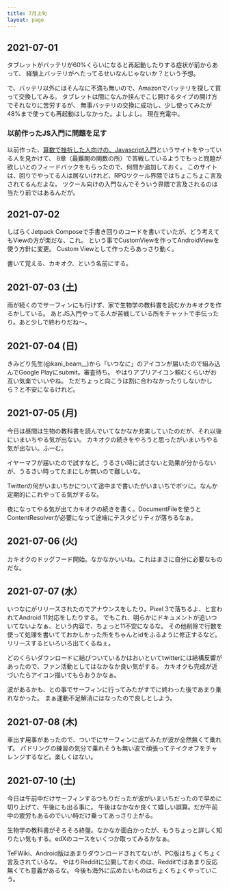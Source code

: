 ```yaml
---
title: 7月上旬
layout: page
---
```

## 2021-07-01

タブレットがバッテリが60%くらいになると再起動したりする症状が前からあって、
経験上バッテリがへたってるせいなんじゃないか？という予想。

で、バッテリ以外にはそんなに不満も無いので、Amazonでバッテリを探して買って交換してみる。
タブレットは間になんか挟んでこじ開けるタイプの開け方でそれなりに苦労するが、
無事バッテリの交換に成功し、少し使ってみたが48%まで使っても再起動はしなかった。よしよし。
現在充電中。

### 以前作ったJS入門に問題を足す

以前作った、[算数で挫折した人向けの、Javascript入門](https://karino2.github.io/js-introduction/)というサイトをやっている人を見かけて、
8章（最難関の関数の所）で苦戦しているようでもっと問題が欲しいとのフィードバックをもらったので、何問か追加しておく。
このサイトは、回りでやってる人は居ないけれど、RPGツクール界隈ではちょこちょこ言及されてるんだよな。
ツクール向けの入門なんでそういう界隈で言及されるのは当たり前ではあるんだが。

## 2021-07-02

しばらくJetpack Composeで手書き回りのコードを書いていたが、どう考えてもViewの方が楽だな、これ。
という事でCustomViewを作ってAndroidViewを使う方針に変更。
Custom Viewとして作ったらあっさり動く。

書いて覚える、カキオク、という名前にする。

## 2021-07-03 (土)

雨が続くのでサーフィンにも行けず、家で生物学の教科書を読むかカキオクを作るかしている。
あとJS入門やってる人が苦戦している所をチャットで手伝ったり。あと少しで終わりだね〜。

## 2021-07-04 (日)

きみどり先生(@kani_beam__)から「いつなに」のアイコンが届いたので組み込んでGoogle Playにsubmit。審査待ち。
やはりアプリアイコン頼むくらいがお互い気楽でいいやね。
ただちょっと向こうは割に合わなかったりしないかしら？と不安になるけれど。

## 2021-07-05 (月)

今日は昼間は生物の教科書を読んでいてなかなか充実していたのだが、それ以後にいまいちやる気が出ない。
カキオクの続きをやろうと思ったがいまいちやる気が出ない。ふーむ。

イヤーマフが届いたので試すなど。うるさい時に試さないと効果が分からないが、うるさい時ってたまにしか無いので難しいな。

Twitterの何がいまいちかについて途中まで書いたがいまいちでボツに。なんか定期的にこれやってる気がするな。

夜になってやる気が出てカキオクの続きを書く。DocumentFileを使うとContentResolverが必要になって途端にテスタビリティが落ちるなぁ。

## 2021-07-06 (火)

カキオクのドッグフード開始。なかなかいいね。これはまさに自分に必要なものだな。

## 2021-07-07 (水）

いつなにがリリースされたのでアナウンスをしたり。Pixel 3で落ちるよ、と言われてAndroid 11対応をしたりする。
でもこれ、明らかにドキュメントが追いついてないよなぁ、という内容で、ちょっと11不安になるな。
その他削除で行数を使って処理を書いてておかしかった所をちゃんとidをふるように修正するなど。
リリースするといろいろ出てくるねぇ。

どのくらいダウンロードに結びついているかはおいといてtwitterには結構反響があったので、ファン活動としてはなかなか良い気がする。
カキオクも完成が近づいたらアイコン描いてもらおうかなぁ。

波があるかも、との事でサーフィンに行ってみたがすでに終わった後であまり乗れなかった。
まぁ運動不足解消にはなったので良しとしよう。

## 2021-07-08 (木)

車出す用事があったので、ついでにサーフィンに出てみたが波が全然無くて乗れず。
パドリングの練習の気分で乗れそうも無い波で頑張ってテイクオフをチャレンジするなど。楽しくはない。

## 2021-07-10 (土)

今日は午前中だけサーフィンするつもりだったが波がいまいちだったので早めに切り上げて、午後にも出る事に。
午後はなかなか良くて嬉しい誤算。だが午前中の疲労もあるのでいい時だけ乗ってあっさり上がる。

生物学の教科書がそろそろ終盤。なかなか面白かったが、もうちょっと詳しく知りたい気もする。edXのコースをいくつか取ってみるかなぁ。

TeFWiki、Android版はあまりダウンロードされてないが、PC版はちょくちょく言及されているな。
やはりRedditに公開しておくのは、Redditではあまり反応無くても意義があるな。
今後も海外に広めたいものはちょくちょくやっていこう。